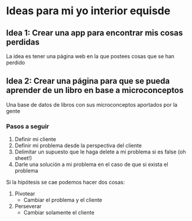 # Ideas para mi yo interior equisde

## Idea 1: Crear una app para encontrar mis cosas perdidas 

La idea es tener una página web en la que postees cosas que se han perdido

## Idea 2: Crear una página para que se pueda aprender de un libro en base a microconceptos

Una base de datos de libros con sus microconceptos aportados por la gente 


### Pasos a seguir

1. Definir mi cliente 
2. Definir mi problema desde la perspectiva del cliente
3. Delimitar un supuesto que le haga delete a mi problema si es false (oh sheet!)
4. Darle una solución a mi problema en el caso de que si exista el problema

Si la hipótesis se cae podemos hacer dos cosas: 

1. Pivotear
	- Cambiar el problema y el cliente
2. Perseverar
	- Cambiar solamente el cliente 
